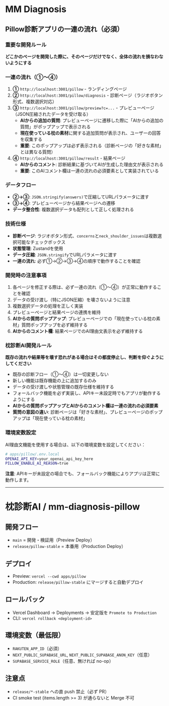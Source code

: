 # MM Diagnosis

## Pillow診断アプリの一連の流れ（必須）

### 重要な開発ルール
**どこかのページを開発した際に、そのページだけでなく、全体の流れを損なわないようにする**

### 一連の流れ（①〜④）
1. **①** `http://localhost:3001/pillow` - ランディングページ
2. **②** `http://localhost:3001/pillow/diagnosis` - 診断ページ（ラジオボタン形式、複数選択対応）
3. **③** `http://localhost:3001/pillow/preview?c=...` - プレビューページ（JSON圧縮されたデータを受け取る）
   - **AIからの追加の質問**: プレビューページに遷移した際に「AIからの追加の質問」がポップアップで表示される
   - **現在使っている枕の素材**に関する追加質問が表示され、ユーザーの回答を収集する
   - **重要**: このポップアップは必ず表示される（診断ページの「好きな素材」とは異なる質問）
4. **④** `http://localhost:3001/pillow/result` - 結果ページ
   - **AIからのコメント**: 診断結果に基づいてAIが生成した理由文が表示される
   - **重要**: このAIコメント欄は一連の流れの必須要素として実装されている

### データフロー
- **②→③**: `JSON.stringify(answers)`で圧縮してURLパラメータに渡す
- **③→④**: プレビューページから結果ページへの遷移
- **データ整合性**: 複数選択データも配列として正しく処理される

### 技術仕様
- **診断ページ**: ラジオボタン形式、`concerns`と`neck_shoulder_issues`は複数選択可能なチェックボックス
- **状態管理**: Zustandを使用
- **データ圧縮**: `JSON.stringify`でURLパラメータに渡す
- **一連の流れ**: 必ず①→②→③→④の順序で動作することを確認

### 開発時の注意事項
1. 各ページを修正する際は、必ず一連の流れ（①〜④）が正常に動作することを確認
2. データの受け渡し（特にJSON圧縮）を壊さないように注意
3. 複数選択データの処理を正しく実装
4. プレビューページと結果ページの連携を維持
5. **AIからの質問ポップアップ**: プレビューページでの「現在使っている枕の素材」質問ポップアップを必ず維持する
6. **AIからのコメント欄**: 結果ページでのAI理由文表示を必ず維持する

### 枕診断AI開発ルール
**既存の流れや結果等を壊す恐れがある場合はその都度停止し、判断を仰ぐようにしてください**

- 既存の診断フロー（①〜④）は一切変更しない
- 新しい機能は既存機能の上に追加するのみ
- データの受け渡しや状態管理の既存仕様を維持する
- フォールバック機能を必ず実装し、APIキー未設定時でもアプリが動作するようにする
- **AIからの質問ポップアップとAIからのコメント欄は一連の流れの必須要素**
- **質問の意図の違い**: 診断ページは「好きな素材」、プレビューページのポップアップは「現在使っている枕の素材」

### 環境変数設定
AI理由文機能を使用する場合は、以下の環境変数を設定してください：

```bash
# apps/pillow/.env.local
OPENAI_API_KEY=your_openai_api_key_here
PILLOW_ENABLE_AI_REASON=true
```

**注意**: APIキーが未設定の場合でも、フォールバック機能によりアプリは正常に動作します。

---

# 枕診断AI / mm-diagnosis-pillow

## 開発フロー
- `main` = 開発・検証用（Preview Deploy）
- `release/pillow-stable` = 本番用（Production Deploy）

## デプロイ
- Preview: `vercel --cwd apps/pillow`
- Production: `release/pillow-stable` にマージすると自動デプロイ

## ロールバック
- Vercel Dashboard → Deployments → 安定版を `Promote to Production`
- CLI: `vercel rollback <deployment-id>`

## 環境変数（最低限）
- `RAKUTEN_APP_ID`（必須）
- `NEXT_PUBLIC_SUPABASE_URL`, `NEXT_PUBLIC_SUPABASE_ANON_KEY`（任意）
- `SUPABASE_SERVICE_ROLE`（任意、無ければ no-op）

## 注意点
- `release/*-stable` への直 push 禁止（必ず PR）
- CI smoke test (items.length >= 3) が通らないと Merge 不可 